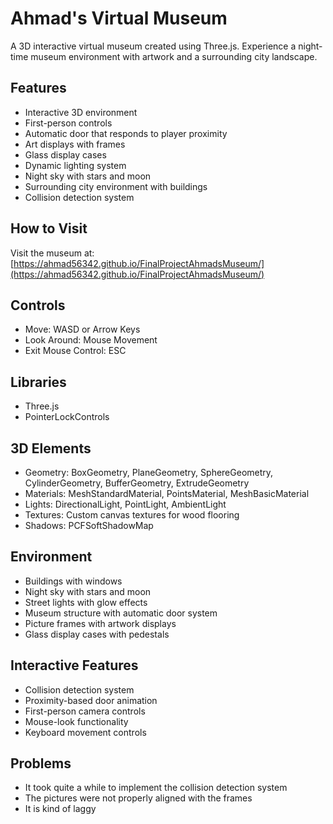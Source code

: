# Ahmad's Virtual Museum

A 3D interactive virtual museum created using Three.js. Experience a night-time museum environment with artwork and a surrounding city landscape.

## Features

- Interactive 3D environment
- First-person controls
- Automatic door that responds to player proximity
- Art displays with frames
- Glass display cases
- Dynamic lighting system
- Night sky with stars and moon
- Surrounding city environment with buildings
- Collision detection system

## How to Visit

Visit the museum at: [https://ahmad56342.github.io/FinalProjectAhmadsMuseum/](https://ahmad56342.github.io/FinalProjectAhmadsMuseum/)

## Controls

- Move: WASD or Arrow Keys
- Look Around: Mouse Movement
- Exit Mouse Control: ESC


## Libraries
- Three.js
- PointerLockControls

## 3D Elements
- Geometry: BoxGeometry, PlaneGeometry, SphereGeometry, CylinderGeometry, BufferGeometry, ExtrudeGeometry
- Materials: MeshStandardMaterial, PointsMaterial, MeshBasicMaterial
- Lights: DirectionalLight, PointLight, AmbientLight
- Textures: Custom canvas textures for wood flooring
- Shadows: PCFSoftShadowMap

## Environment
- Buildings with windows
- Night sky with stars and moon
- Street lights with glow effects
- Museum structure with automatic door system
- Picture frames with artwork displays
- Glass display cases with pedestals

## Interactive Features
- Collision detection system
- Proximity-based door animation
- First-person camera controls
- Mouse-look functionality
- Keyboard movement controls

## Problems
- It took quite a while to implement the collision detection system
- The pictures were not properly aligned with the frames
- It is kind of laggy